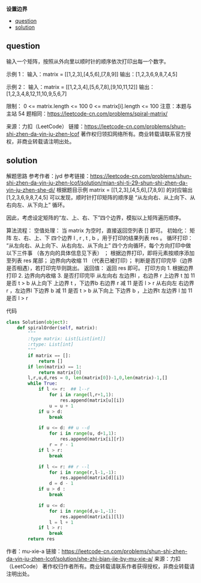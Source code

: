 **设置边界**

<!-- TOC -->

- [question](#question)
- [solution](#solution)

<!-- /TOC -->


## question
输入一个矩阵，按照从外向里以顺时针的顺序依次打印出每一个数字。

示例 1：
输入：matrix = [[1,2,3],[4,5,6],[7,8,9]]
输出：[1,2,3,6,9,8,7,4,5]

示例 2：
输入：matrix = [[1,2,3,4],[5,6,7,8],[9,10,11,12]]
输出：[1,2,3,4,8,12,11,10,9,5,6,7]
 

限制：
0 <= matrix.length <= 100
0 <= matrix[i].length <= 100
注意：本题与主站 54 题相同：https://leetcode-cn.com/problems/spiral-matrix/

来源：力扣（LeetCode）
链接：https://leetcode-cn.com/problems/shun-shi-zhen-da-yin-ju-zhen-lcof
著作权归领扣网络所有。商业转载请联系官方授权，非商业转载请注明出处。

## solution

解题思路
参考作者：jyd
参考链接：https://leetcode-cn.com/problems/shun-shi-zhen-da-yin-ju-zhen-lcof/solution/mian-shi-ti-29-shun-shi-zhen-da-yin-ju-zhen-she-di/
根据题目示例 matrix = [[1,2,3],[4,5,6],[7,8,9]] 的对应输出 [1,2,3,6,9,8,7,4,5] 可以发现，顺时针打印矩阵的顺序是 “从左向右、从上向下、从右向左、从下向上” 循环。

因此，考虑设定矩阵的“左、上、右、下”四个边界，模拟以上矩阵遍历顺序。

算法流程：
空值处理： 当 matrix 为空时，直接返回空列表 [] 即可。
初始化： 矩阵 左、右、上、下 四个边界 l , r , t , b ，用于打印的结果列表 res 。
循环打印： “从左向右、从上向下、从右向左、从下向上” 四个方向循环，每个方向打印中做以下三件事 （各方向的具体信息见下表） ；
根据边界打印，即将元素按顺序添加至列表 res 尾部；
边界向内收缩 11 （代表已被打印）；
判断是否打印完毕（边界是否相遇），若打印完毕则跳出。
返回值： 返回 res 即可。
打印方向 1. 根据边界打印 2. 边界向内收缩 3. 是否打印完毕
从左向右 左边界l ，右边界 r 上边界 t 加 11 是否 t > b
从上向下 上边界 t ，下边界b 右边界 r 减 11 是否 l > r
从右向左 右边界 r ，左边界l 下边界 b 减 11 是否 t > b
从下向上 下边界 b ，上边界t 左边界 l 加 11 是否 l > r

代码
```py
class Solution(object):
    def spiralOrder(self, matrix):
        """
        :type matrix: List[List[int]]
        :rtype: List[int]
        """
        if matrix == []:
            return []
        if len(matrix) == 1:
            return matrix[0]
        l,r,u,d,res = 0, len(matrix[0])-1,0,len(matrix)-1,[]
        while True:
            if l <= r:  ## l--r
                for i in range(l,r+1,1):
                    res.append(matrix[u][i])
                u = u + 1
            if u > d:
                break

            if u <= d: ## u --d
                for i in range(u, d+1,1):
                    res.append(matrix[i][r])
                r = r - 1
            if l > r:
                break

            if l <= r: ## r --l
                for i in range(r,l-1,-1):
                    res.append(matrix[d][i])
                d = d - 1
            if u > d :
                break

            if u <= d:
                for i in range(d,u-1,-1):
                    res.append(matrix[i][l])
                l = l + 1
            if l > r:
                break
        return res
```

作者：mu-xie-a
链接：https://leetcode-cn.com/problems/shun-shi-zhen-da-yin-ju-zhen-lcof/solution/she-zhi-bian-jie-by-mu-xie-a/
来源：力扣（LeetCode）
著作权归作者所有。商业转载请联系作者获得授权，非商业转载请注明出处。
